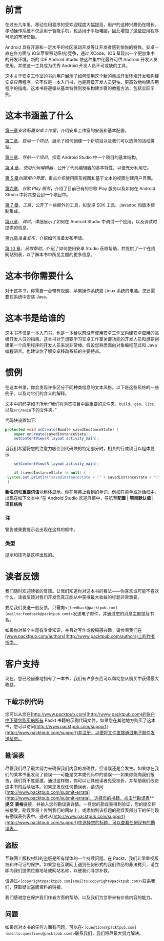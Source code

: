 # 前言

在过去几年里，移动应用程序的受欢迎程度大幅提高，用户的这种兴趣仍在增长。移动操作系统不仅适用于智能手机，也适用于平板电脑，因此增加了这些应用程序可能的市场份额。

Android 具有开源和一定水平的社区驱动开发等让开发者感到愉悦的特性。安卓一直在各方面与 iOS(苹果移动系统)竞争，通过 XCode，iOS 呈现出一个更加集中的开发环境。新的 IDE Android Studio 使这种集中化最终可供 Android 开发人员使用，并使这一工具成为优秀 Android 开发人员不可或缺的工具。

这本关于安卓工作室的书向用户展示了如何使用这个新的集成开发环境开发和构建安卓应用程序。它不仅是一本入门书，也是高级开发人员更快、更高效地构建应用程序的指南。这本书将遵循从基本特性到发布构建步骤的教程方法，包括实际示例。

# 这本书涵盖了什么

[第一章](01.html "Chapter 1. Installing and Configuring Android Studio")*安装配置安卓工作室*，介绍安卓工作室的安装和基本配置。

[第二章](02.html "Chapter 2. Starting a Project")、*启动一个项目*，展示了如何创建一个新项目以及我们可以选择的活动类型。

[第三章](03.html "Chapter 3. Navigating a Project")、*导航一个项目*，探索 Android Studio 中一个项目的基本结构。

[第 4 章](04.html "Chapter 4. Using the Code Editor")、*使用代码编辑器*，公开了代码编辑器的基本特性，以便充分利用它。

[第 5 章](05.html "Chapter 5. Creating User Interfaces")*创建用户界面*，重点介绍使用图形视图和基于文本的视图创建用户界面。

[第六章](06.html "Chapter 6. Google Play Services")、*谷歌 Play 服务*，介绍了目前已有的谷歌 Play 服务以及如何在 Android Studio 中将其整合到一个项目中。

[第 7 章](07.html "Chapter 7. Tools")、*工具*，公开了一些额外的工具，如安卓 SDK 工具、Javadoc 和版本控制集成。

[第八章](08.html "Chapter 8. Debugging")、*调试*，详细展示了如何在 Android Studio 中调试一个应用，以及调试时提供的信息。

[第九章](09.html "Chapter 9. Preparing for Release")*准备发布*，介绍如何准备发布申请。

[第 10 章](10.html "Chapter 10. Getting Help")、*获取帮助*，介绍了如何使用安卓 Studio 获取帮助，并提供了一个在线网站列表，以了解本书中所见主题的更多信息。

# 这本书你需要什么

对于这本书，你需要一台带有视窗、苹果操作系统或 Linux 系统的电脑。您还需要在系统中安装 Java。

# 这本书是给谁的

这本书不仅是一本入门书，也是一本给以前没有使用安卓工作室构建安卓应用的高级开发人员的指南。这本书对于想要学习安卓工作室关键功能的开发人员和想要创建第一个应用程序的开发人员来说非常棒。假设您熟悉面向对象编程范式和 Java 编程语言。也建议你了解安卓移动系统的主要特点。

# 惯例

在这本书里，你会发现许多区分不同种类信息的文本风格。以下是这些风格的一些例子，以及对它们的含义的解释。

文本中的码字如下所示:“我们将浏览项目中最重要的文件夹，`build`、`gen`、`libs,`以及`src/main`下的文件夹。”

代码块设置如下:

```java
protected void onCreate(Bundle savedInstanceState) {
    super.onCreate(savedInstanceState);
    setContentView(R.layout.activity_main);
```

当我们希望将您的注意力吸引到代码块的特定部分时，相关的行或项目以粗体显示:

```java
    setContentView(R.layout.activity_main);

    if (savedInstanceState != null) {
 System.out.println("savedInstanceState = [" + savedInstanceState + "]");
 }

```

**新名词**和**重要词语**以粗体显示。你在屏幕上看到的单词，例如在菜单或对话框中，出现在如下文本中:“在 Android Studio 欢迎屏幕中，导航至**配置** | **项目默认值** | **项目结构**

### 注

警告或重要提示会出现在这样的框中。

### 类型

提示和技巧是这样出现的。

# 读者反馈

我们随时欢迎读者的反馈。让我们知道你对这本书的看法——你喜欢或可能不喜欢什么。读者反馈对我们开发您真正能从中获得最大收益的标题非常重要。

要给我们发送一般反馈，只需向`<[feedback@packtpub.com](mailto:feedback@packtpub.com)>`发送电子邮件，并通过您的消息主题提及书名。

如果你对某个主题有专业知识，并且对写作或投稿感兴趣，请参阅我们在[www.packtpub.com/authors](http://www.packtpub.com/authors)上的作者指南。

# 客户支持

现在，您已经自豪地拥有了一本书，我们有许多东西可以帮助您从购买中获得最大收益。

## 下载示例代码

您可以从您在[http://www.packtpub.com](http://www.packtpub.com)的账户中下载您购买的所有 Packt 书籍的示例代码文件。如果您在其他地方购买了这本书，您可以访问[http://www.packtpub.com/support](http://www.packtpub.com/support)并注册，以便将文件直接通过电子邮件发送给您。

## 勘误表

尽管我们尽了最大努力来确保我们内容的准确性，但错误还是会发生。如果你在我们的某本书里发现了错误——可能是文本或代码中的错误——如果你能向我们报告，我们将不胜感激。通过这样做，你可以让其他读者免受挫折，并帮助我们改进这本书的后续版本。如果您发现任何勘误表，请访问[http://www.packtpub.com/submit-errata](http://www.packtpub.com/submit-errata)，选择您的书籍，点击**勘误表** **提交** **表格**链接，并输入您的勘误表详情。一旦您的勘误表得到验证，您的提交将被接受，勘误表将上传到我们的网站上，或添加到该标题的勘误表部分下的任何现有勘误表列表中。通过从[http://www.packtpub.com/support](http://www.packtpub.com/support)中选择您的标题，可以查看任何现有的勘误表。

## 盗版

互联网上版权材料的盗版是所有媒体的一个持续问题。在 Packt，我们非常重视版权和许可证的保护。如果您在互联网上遇到任何形式的我们作品的非法拷贝，请立即向我们提供位置地址或网站名称，以便我们寻求补救。

请通过`<[copyright@packtpub.com](mailto:copyright@packtpub.com)>`联系我们，获取疑似盗版资料的链接。

我们感谢您在保护我们作者方面的帮助，以及我们为您带来有价值内容的能力。

## 问题

如果您对本书的任何方面有问题，可以在`<[questions@packtpub.com](mailto:questions@packtpub.com)>`联系我们，我们将尽最大努力解决。